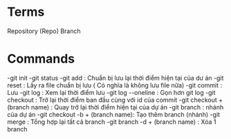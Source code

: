 
# Terms

Repository (Repo)
Branch
# Commands

-git init
-git status
-git add : Chuẩn bị lưu lại thời điểm hiện tại của dư án
-git reset : Lấy ra file chuẩn bị lưu ( Có nghĩa là không lưu file nữa)
-git commit : Lưu 
-git log : Xem lại thời điểm lưu 
-git log --oneline : Gọn hơn git log
-git checkout : Trở lại thời điểm ban đầu cùng với id của commit
-git checkout + (branch name) : Quay trở lại thời điểm hiện tại của dự án
-git branch : nhánh của dự án
-git checkout -b + (branch name): Tạo thêm branch (nhánh)
-git merge : Tổng hợp lại tất cả branch
-git branch -d + (branch name) : Xóa 1 branch
